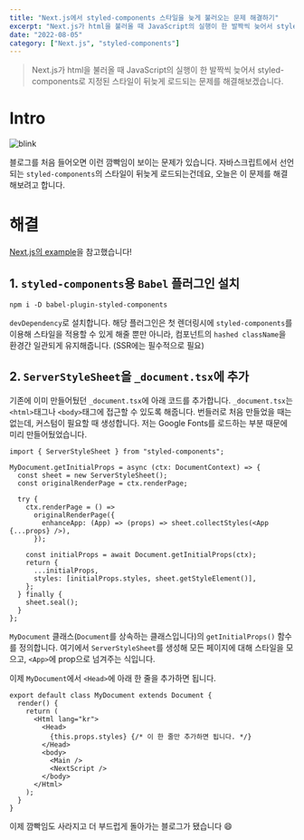 ```yaml
---
title: "Next.js에서 styled-components 스타일을 늦게 불러오는 문제 해결하기"
excerpt: "Next.js가 html을 불러올 때 JavaScript의 실행이 한 발짝씩 늦어서 styled-components로 지정된 스타일이 뒤늦게 로드되는 문제를 해결해보겠습니다."
date: "2022-08-05"
category: ["Next.js", "styled-components"]
---
```


> Next.js가 html을 불러올 때 JavaScript의 실행이 한 발짝씩 늦어서 styled-components로 지정된 스타일이 뒤늦게 로드되는 문제를 해결해보겠습니다.

# Intro

![blink](../static/img/Next.js%EC%97%90%EC%84%9C%20styled-components%20%EC%8A%A4%ED%83%80%EC%9D%BC%EC%9D%84%20%EB%8A%A6%EA%B2%8C%20%EB%B6%88%EB%9F%AC%EC%98%A4%EB%8A%94%20%EB%AC%B8%EC%A0%9C%20%ED%95%B4%EA%B2%B0%ED%95%98%EA%B8%B0/blink.gif)

블로그를 처음 들어오면 이런 깜빡임이 보이는 문제가 있습니다. 자바스크립트에서 선언되는 `styled-components`의 스타일이 뒤늦게 로드되는건데요, 오늘은 이 문제를 해결해보려고 합니다.

# 해결

[Next.js의 example](https://github.com/vercel/next.js/blob/canary/examples/with-styled-components)을 참고했습니다!

## 1. `styled-components`용 `Babel` 플러그인 설치

```code
npm i -D babel-plugin-styled-components
```

`devDependency`로 설치합니다. 해당 플러그인은 첫 렌더링시에 `styled-components`를 이용해 스타일을 적용할 수 있게 해줄 뿐만 아니라, 컴포넌트의 `hashed className`을 환경간 일관되게 유지해줍니다. (SSR에는 필수적으로 필요)

## 2. `ServerStyleSheet`을 `_document.tsx`에 추가

기존에 이미 만들어뒀던 `_document.tsx`에 아래 코드를 추가합니다. `_document.tsx`는 `<html>`태그나 `<body>`태그에 접근할 수 있도록 해줍니다. 번들러로 처음 만들었을 때는 없는데, 커스텀이 필요할 때 생성합니다. 저는 Google Fonts를 로드하는 부분 때문에 미리 만들어뒀었습니다.

```tsx
import { ServerStyleSheet } from "styled-components";

MyDocument.getInitialProps = async (ctx: DocumentContext) => {
  const sheet = new ServerStyleSheet();
  const originalRenderPage = ctx.renderPage;

  try {
    ctx.renderPage = () =>
      originalRenderPage({
        enhanceApp: (App) => (props) => sheet.collectStyles(<App {...props} />),
      });

    const initialProps = await Document.getInitialProps(ctx);
    return {
      ...initialProps,
      styles: [initialProps.styles, sheet.getStyleElement()],
    };
  } finally {
    sheet.seal();
  }
};
```

`MyDocument` 클래스(`Document`를 상속하는 클래스입니다)의 `getInitialProps()` 함수를 정의합니다. 여기에서 `ServerStyleSheet`를 생성해 모든 페이지에 대해 스타일을 모으고, `<App>`에 prop으로 넘겨주는 식입니다.

이제 `MyDocument`에서 `<Head>`에 아래 한 줄을 추가하면 됩니다.

```tsx
export default class MyDocument extends Document {
  render() {
    return (
      <Html lang="kr">
        <Head>
          {this.props.styles} {/* 이 한 줄만 추가하면 됩니다. */}
        </Head>
        <body>
          <Main />
          <NextScript />
        </body>
      </Html>
    );
  }
}
```

이제 깜빡임도 사라지고 더 부드럽게 돌아가는 블로그가 됐습니다 😄
